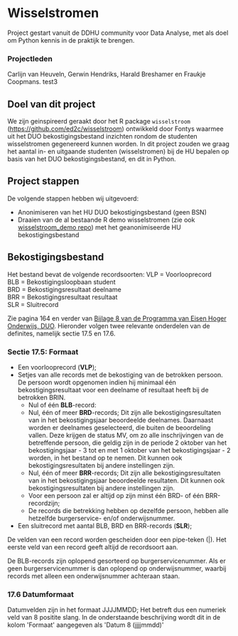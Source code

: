 # Wisselstromen
Project gestart vanuit de DDHU community voor Data Analyse, met als doel om Python kennis in de praktijk te brengen. 
### Projectleden
Carlijn van Heuveln, Gerwin Hendriks, Harald Breshamer en Fraukje Coopmans. 
test3
## Doel van dit project 
We zijn geinspireerd geraakt door het R package `wisselstroom` (https://github.com/ed2c/wisselstroom) ontwikkeld door Fontys waarmee uit het DUO bekostigingsbestand inzichten rondom de studenten wisselstromen gegenereerd kunnen worden. In dit project zouden we graag het aantal in- en uitgaande studenten (wisselstromen) bij de HU bepalen op basis van het DUO bekostigingsbestand, en dit in Python. 

## Project stappen
De volgende stappen hebben wij uitgevoerd:
- Anonimiseren van het HU DUO bekostigingsbestand (geen BSN)
- Draaien van de al bestaande R demo wisselstromen (zie ook [wisselstroom_demo repo](https://github.com/ed2c/wisselstroom_demo)) met het geanonimiseerde HU bekostigingsbestand

## Bekostigingsbestand
Het bestand bevat de volgende recordsoorten:
VLP = Voorlooprecord  
BLB = Bekostigingsloopbaan student  
BRD = Bekostigingsresultaat deelname  
BRR = Bekostigingsresultaat resultaat  
SLR = Sluitrecord

Zie pagina 164 en verder van [Bijlage 8 van de Programma van Eisen Hoger Onderwijs, DUO](https://duo.nl/zakelijk/images/programma-van-eisen-hoger-onderwijs.pdf). Hieronder volgen twee relevante onderdelen van de definites, namelijk sectie 17.5 en 17.6. 

### Sectie 17.5: Formaat
- Een voorlooprecord (**VLP**);
- Setjes van alle records met de bekostiging van de betrokken persoon. De persoon wordt opgenomen indien hij minimaal één bekostigingsresultaat voor een
deelname of resultaat heeft bij de betrokken BRIN.
    - Nul of één **BLB**-record:  
    - Nul, één of meer **BRD**-records; Dit zijn alle bekostigingsresultaten van in het bekostigingsjaar beoordeelde deelnames. Daarnaast worden er
deelnames geselecteerd, die buiten de beoordeling vallen. Deze krijgen de status MV, om zo alle inschrijvingen van de betreffende persoon, die geldig
zijn in de periode 2 oktober van het bekostigingsjaar - 3 tot en met 1 oktober van het bekostigingsjaar - 2 worden, in het bestand op te nemen.
Dit kunnen ook bekostigingsresultaten bij andere instellingen zijn.  
    - Nul, één of meer **BRR**-records; Dit zijn alle bekostigingsresultaten van in het bekostigingsjaar beoordeelde resultaten. Dit kunnen ook
bekostigingsresultaten bij andere instellingen zijn. 
    - Voor een persoon zal er altijd op zijn minst één BRD- of één BRR-recordzijn;  
    - De records die betrekking hebben op dezelfde persoon, hebben alle hetzelfde burgerservice- en/of onderwijsnummer.  
- Een sluitrecord met aantal BLB, BRD en BRR-records (**SLR**);

De velden van een record worden gescheiden door een pipe-teken (|). Het eerste veld
van een record geeft altijd de recordsoort aan.

De BLB-records zijn oplopend gesorteerd op burgerservicenummer. Als er geen
burgerservicenummer is dan oplopend op onderwijsnummer, waarbij records met alleen
een onderwijsnummer achteraan staan.

### 17.6 Datumformaat
Datumvelden zijn in het formaat JJJJMMDD; Het betreft dus een numeriek veld van 8 positite slang. In de onderstaande beschrijving wordt dit in de kolom 'Formaat' aangegeven als 'Datum 8 (jjjjmmdd)'